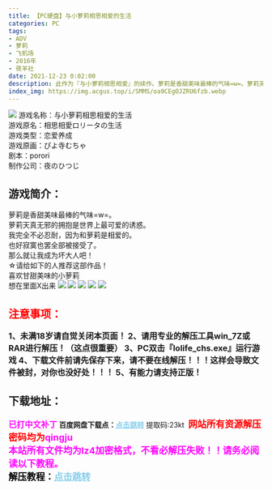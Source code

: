 ```yaml
---
title: 【PC硬盘】与小萝莉相思相爱的生活
categories: PC
tags:
- ADV
- 萝莉
- 飞机场
- 2016年
- 夜羊社
date: 2021-12-23 0:02:00
description: 此作为『与小萝莉相思相爱』的续作。萝莉是香甜美味最棒的气味=w=。萝莉天真无邪的拥抱是世界上最可爱的诱惑。我完全不必忍耐，因为和萝莉是相爱的。
index_img: https://img.acgus.top/i/SMMS/oa9CEgOJZRU6fzb.webp
---
```

![](https://img.acgus.top/i/SMMS/oa9CEgOJZRU6fzb.webp)
游戏名称：与小萝莉相思相爱的生活     
游戏原名：相思相愛ロリータの生活     
游戏类型：恋爱养成     
游戏原画：ぴよ寺むちゃ     
剧本：porori     
制作公司：夜のひつじ     

## 游戏简介：
萝莉是香甜美味最棒的气味=w=。     
萝莉天真无邪的拥抱是世界上最可爱的诱惑。     
我完全不必忍耐，因为和萝莉是相爱的。          
也好寂寞也罢全部被接受了。     
那么就让我成为坏大人吧！     
☆请给如下的人推荐这部作品！     
喜欢甘甜美味的小萝莉     
想在里面X出来
![](https://img.acgus.top/i/SMMS/M8fAT5UXRyJasNW.webp)
![](https://img.acgus.top/i/SMMS/knG4iP1C3lewgqx.webp)
![](https://img.acgus.top/i/SMMS/RLEiW95KSwPJnUV.webp)
![](https://img.acgus.top/i/SMMS/pePZYn978X4WLjM.webp)
![](https://img.acgus.top/i/SMMS/s3cvTH6IBS8ZXMA.webp)



## <font color=#FF0000 >注意事项：</font>
<font size=3><b>1、未满18岁请自觉关闭本页面！
2、请用专业的解压工具win_7Z或RAR进行解压！（这点很重要）
3、PC双击『lolife_chs.exe』运行游戏
4、下载文件前请先保存下来，请不要在线解压！！！这样会导致文件被封，对你也没好处！！！
5、有能力请支持正版！</b></font>

## 下载地址：
<font color=#FF00FF size=3><b>已打中文补丁</b></font>
<b>百度网盘下载点：</b><a href="https://pan.baidu.com/s/1umxMeGNFqrjARqef_NMryw?pwd=23kt" style="color: #87CEEB;"><b>点击跳转</b></a> 提取码:23kt
<a style="padding: 0" href="https://post.qingju.org/AD/"><img style="max-width:100%" src="https://img.acgus.top/i/2024/07/478f689b8021d8d499ab43d21acf137a.gif" alt=""></a>
<b><font color=#FF0000 size=4>网站所有资源解压密码均为</b></font><b><font color=#FF00FF size=4>qingju</font><font color=#FF0000 ></font></b><br><b><font color=#FF00FF size=4>本站所有文件均为lz4加密格式，不看必解压失败！！请务必阅读以下教程。</b></font><br><b><font color=#000 size=4>解压教程：</b><a href="https://post.qingju.org/tutorial/000/" style="color: #87CEEB;"><b>点击跳转</b></a>
